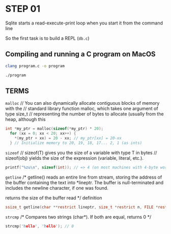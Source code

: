 # STEP 01
Sqlite starts a read-execute-print loop when you start it from the command line

So the first task is to build a REPL (`db.c`)

## Compiling and running a C program on MacOS
```bash
clang program.c -o program
```
```bash
./program
```

## TERMS
`malloc`
// You can also dynamically allocate contiguous blocks of memory with the
// standard library function malloc, which takes one argument of type size_t
// representing the number of bytes to allocate (usually from the heap, although this
```c
int *my_ptr = malloc(sizeof(*my_ptr) * 20);
  for (xx = 0; xx < 20; xx++) {
    *(my_ptr + xx) = 20 - xx; // my_ptr[xx] = 20-xx
  } // Initialize memory to 20, 19, 18, 17... 2, 1 (as ints)
```

`sizeof`
// sizeof(T) gives you the size of a variable with type T in bytes
// sizeof(obj) yields the size of the expression (variable, literal, etc.).
```c
printf("%zu\n", sizeof(int)); // => 4 (on most machines with 4-byte words)
```

`getline`
/*
getline() reads an entire line from stream, storing the address
of the buffer containing the text into *lineptr.  The buffer is
null-terminated and includes the newline character, if one was found.

returns the size of the buffer read
 */
definition
```c
ssize_t getline(char **restrict lineptr, size_t *restrict n, FILE *restrict stream);
```

`strcmp`
/*
Compares two strings (char*). If both are equal, returns 0
*/
```c
strcmp('hello', 'hello'); // 0
```


